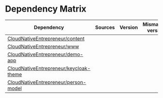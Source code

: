# Dependency Matrix

Dependency | Sources | Version | Mismatched versions
---------- | ------- | ------- | -------------------
[CloudNativeEntrepreneur/content](https://github.com/CloudNativeEntrepreneur/content.git) |  | []() | 
[CloudNativeEntrepreneur/www](https://github.com/CloudNativeEntrepreneur/www.git) |  | []() | 
[CloudNativeEntrepreneur/demo-app](https://github.com/CloudNativeEntrepreneur/demo-app.git) |  | []() | 
[CloudNativeEntrepreneur/keycloak-theme](https://github.com/CloudNativeEntrepreneur/keycloak-theme.git) |  | []() | 
[CloudNativeEntrepreneur/person-model](https://github.com/CloudNativeEntrepreneur/person-model.git) |  | []() | 
